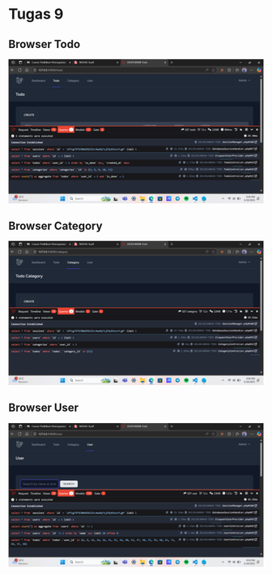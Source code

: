 # Tugas 9

## Browser Todo

![alt text](screenshot/tugas9/Screenshot%20(655).png)

## Browser Category

![alt text](screenshot/tugas9/Screenshot%20(656).png)

## Browser User 

![alt text](screenshot/tugas9/Screenshot%20(657).png)